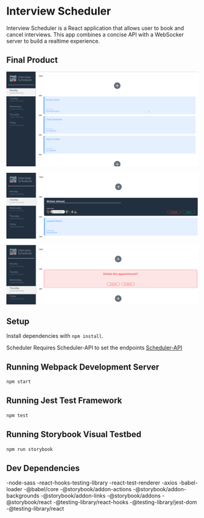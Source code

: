 # Interview Scheduler

Interview Scheduler is a React application that allows user to book and cancel interviews. This app combines a concise API with a WebSocker server to build a realtime experience.

## Final Product

!["This is the Interview Scheduler Homepage."](https://github.com/au-richard/scheduler/blob/master/docs/homepage.png)

!["This is the form for booking an appointment."](https://github.com/au-richard/scheduler/blob/master/docs/appointment-form.png)

!["This is the confirmation for deleting an appointment."](https://github.com/au-richard/scheduler/blob/master/docs/delete-appointment-confirmation.png)

## Setup

Install dependencies with `npm install`.

Scheduler Requires Scheduler-API to set the endpoints
[Scheduler-API](https://github.com/au-richard/scheduler-api)

## Running Webpack Development Server

```sh
npm start
```

## Running Jest Test Framework

```sh
npm test
```

## Running Storybook Visual Testbed

```sh
npm run storybook
```

## Dev Dependencies
-node-sass
-react-hooks-testing-library
-react-test-renderer
-axios
-babel-loader
-@babel/core
-@storybook/addon-actions
-@storybook/addon-backgrounds
-@storybook/addon-links
-@storybook/addons
-@storybook/react
-@testing-library/react-hooks
-@testing-library/jest-dom
-@testing-library/react


